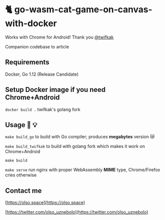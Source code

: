 # 🐈 go-wasm-cat-game-on-canvas-with-docker

Works with Chrome for Android! Thank you [@twifkak](https://github.com/twifkak)

Companion codebase to article

## Requirements
Docker, Go 1.12 (Release Candidate)

## Setup Docker image if you need Chrome+Android
`docker build .` twifkak's golang fork

## Usage 🔧 💡
`make build_go` to build with Go compiler; produces __megabytes__ version 😿

`make build_twifkak` to build with golang fork which makes it work on Chrome+Android

`make build`

`make serve` run nginx with proper WebAssembly __MIME__ type, Chrome/Firefox cries otherwise

## Contact me
[https://olso.space](https://olso.space)

[https://twitter.com/olso_uznebolo](https://twitter.com/olso_uznebolo)
